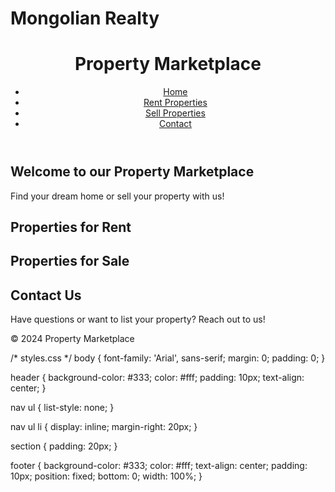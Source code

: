 # Mongolian Realty
<!DOCTYPE html>
<html lang="en">
<head>
    <meta charset="UTF-8">
    <meta name="viewport" content="width=device-width, initial-scale=1.0">
    <title>Mongolian Realty</title>
    <link rel="stylesheet" href="styles.css">
</head>
<body>

<header>
    <h1>Property Marketplace</h1>
    <nav>
        <ul>
            <li><a href="#home">Home</a></li>
            <li><a href="#rent">Rent Properties</a></li>
            <li><a href="#sell">Sell Properties</a></li>
            <li><a href="#contact">Contact</a></li>
        </ul>
    </nav>
</header>

<section id="home">
    <h2>Welcome to our Property Marketplace</h2>
    <p>Find your dream home or sell your property with us!</p>
</section>

<section id="rent">
    <h2>Properties for Rent</h2>
    <div class="property-list">
        <!-- Display rental property listings here -->
    </div>
</section>

<section id="sell">
    <h2>Properties for Sale</h2>
    <div class="property-list">
        <!-- Display properties for sale listings here -->
    </div>
</section>

<section id="contact">
    <h2>Contact Us</h2>
    <p>Have questions or want to list your property? Reach out to us!</p>
    <!-- Add a contact form or contact information here -->
</section>

<footer>
    <p>&copy; 2024 Property Marketplace</p>
</footer>

</body>
</html>

/* styles.css */
body {
    font-family: 'Arial', sans-serif;
    margin: 0;
    padding: 0;
}

header {
    background-color: #333;
    color: #fff;
    padding: 10px;
    text-align: center;
}

nav ul {
    list-style: none;
}

nav ul li {
    display: inline;
    margin-right: 20px;
}

section {
    padding: 20px;
}

footer {
    background-color: #333;
    color: #fff;
    text-align: center;
    padding: 10px;
    position: fixed;
    bottom: 0;
    width: 100%;
}
